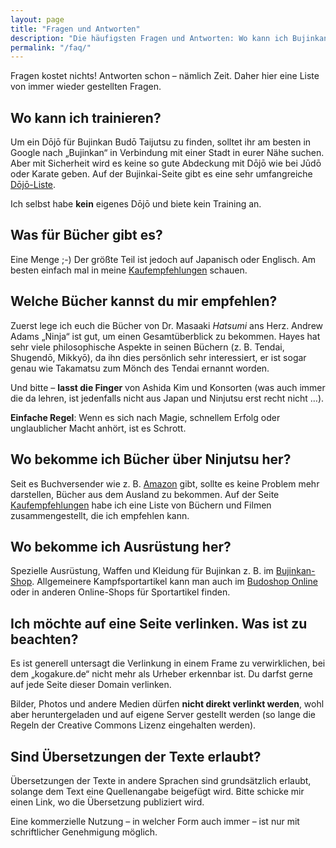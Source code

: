 ```yaml
---
layout: page
title: "Fragen und Antworten"
description: "Die häufigsten Fragen und Antworten: Wo kann ich Bujinkan Budo Taijutsu trainieren? Was für Bücher kann ich lesen? Wo bekomme ich Ausrüstung? Was ist erlaubt, was verboten?"
permalink: "/faq/"
---
```


Fragen kostet nichts! Antworten schon – nämlich Zeit. Daher hier eine Liste von immer wieder gestellten Fragen.


## Wo kann ich trainieren?

Um ein Dōjō für Bujinkan Budō Taijutsu zu finden, solltet ihr am besten in Google nach „Bujinkan“ in Verbindung mit einer Stadt in eurer Nähe suchen. Aber mit Sicherheit wird es keine so gute Abdeckung mit Dōjō wie bei Jūdō oder Karate geben. Auf der Bujinkai-Seite gibt es eine sehr umfangreiche [Dōjō-Liste](http://www.bujinkai.de/dojoliste-bujinkan.html).

Ich selbst habe **kein** eigenes Dōjō und biete kein Training an.


## Was für Bücher gibt es?

Eine Menge ;-) Der größte Teil ist jedoch auf Japanisch oder Englisch. Am besten einfach mal in meine [Kaufempfehlungen](/kaufempfehlungen/) schauen.


## Welche Bücher kannst du mir empfehlen?

Zuerst lege ich euch die Bücher von Dr. Masaaki <dfn title="Großmeister und Gründer des Bujinkan">Hatsumi</dfn> ans Herz. Andrew Adams „Ninja“ ist gut, um einen Gesamtüberblick zu bekommen. Hayes hat sehr viele philosophische Aspekte in seinen Büchern (z.&nbsp;B. Tendai, Shugendō, Mikkyō), da ihn dies persönlich sehr interessiert, er ist sogar genau wie Takamatsu zum Mönch des Tendai ernannt worden.

Und bitte – **lasst die Finger** von Ashida Kim und Konsorten (was auch immer die da lehren, ist jedenfalls nicht aus Japan und Ninjutsu erst recht nicht …).

**Einfache Regel**: Wenn es sich nach Magie, schnellem Erfolg oder unglaublicher Macht anhört, ist es Schrott.


## Wo bekomme ich Bücher über Ninjutsu her?

Seit es Buchversender wie z.&nbsp;B. [Amazon](http://www.amazon.de/exec/obidos/redirect?link_code=ur2&amp;camp=1638&amp;tag=kogakurede-21&amp;creative=6742&amp;path=tg%2Fbrowse%2F-%2F301128%3Fsite-redirect%3Dde "Amazon.de") gibt, sollte es keine Problem mehr darstellen, Bücher aus dem Ausland zu bekommen. Auf der Seite [Kaufempfehlungen](/kaufempfehlungen/) habe ich eine Liste von Büchern und Filmen zusammengestellt, die ich empfehlen kann.


## Wo bekomme ich Ausrüstung her?

Spezielle Ausrüstung, Waffen und Kleidung für Bujinkan z.&nbsp;B. im [Bujinkan-Shop](http://www.bujinkan-shop.de/). Allgemeinere Kampfsportartikel kann man auch im [Budoshop Online](http://www.budoten.com/partner.php?pid=kogakure) oder in anderen Online-Shops für Sportartikel finden.


## Ich möchte auf eine Seite verlinken. Was ist zu beachten?

Es ist generell untersagt die Verlinkung in einem Frame zu verwirklichen, bei dem „kogakure.de“ nicht mehr als Urheber erkennbar ist. Du darfst gerne auf jede Seite dieser Domain verlinken.

Bilder, Photos und andere Medien dürfen **nicht direkt verlinkt werden**, wohl aber heruntergeladen und auf eigene Server gestellt werden (so lange die Regeln der Creative Commons Lizenz eingehalten werden).


## Sind Übersetzungen der Texte erlaubt?

Übersetzungen der Texte in andere Sprachen sind grundsätzlich erlaubt, solange dem Text eine Quellenangabe beigefügt wird. Bitte schicke mir einen Link, wo die Übersetzung publiziert wird.

Eine kommerzielle Nutzung – in welcher Form auch immer – ist nur mit schriftlicher Genehmigung möglich.

